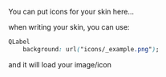 You can put icons for your skin here...

when writing your skin, you can use:

```css
QLabel
    background: url("icons/_example.png");
```

and it will load your image/icon 